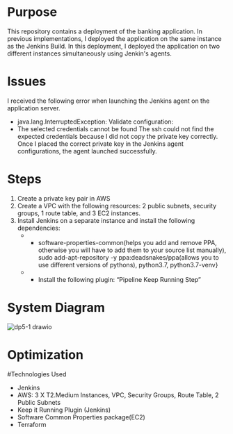 # Purpose
This repository contains a deployment of the banking application. In previous implementations, I deployed the application on the same instance as the Jenkins Build. In this deployment, I deployed the application on two different instances simultaneously using Jenkin's agents. 


# Issues
I received the following error when launching the Jenkins agent on the application server.
  * java.lang.InterruptedException: Validate configuration:
  * The selected credentials cannot be found
The ssh could not find the expected credentials because I did not copy the private key correctly. Once I placed the correct private key in the Jenkins agent configurations, the agent launched successfully.

# Steps
1. Create a private key pair in AWS
2. Create a VPC with the following resources: 2 public subnets, security groups, 1 route table, and 3 EC2 instances.
3. Install Jenkins on a separate instance and install the following dependencies:
   * - software-properties-common(helps you add and remove PPA, otherwise you will have to add them to your source list manually), sudo add-apt-repository -y ppa:deadsnakes/ppa(allows you to use different versions of pythons), python3.7, python3.7-venv}
   * - Install the following plugin: “Pipeline Keep Running Step”


# System Diagram
![dp5-1 drawio](https://github.com/DarrielleEvans/Deployment5_1/assets/89504317/27ca7903-607e-4aba-92ee-7ec95b45c967)

# Optimization

#Technologies Used
* Jenkins
* AWS: 3 X T2.Medium Instances, VPC, Security Groups, Route Table, 2 Public Subnets
* Keep it Running Plugin (Jenkins)
* Software Common Properties package(EC2)
* Terraform
  

